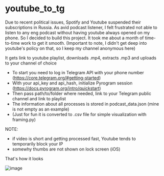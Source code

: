 # youtube_to_tg
Due to recent political issues, Spotify and Youtube suspended their subscriptions in Russia. As avid podcast listener, I felt frustrated not able to listen to any eng podcast without having youtube always opened on my phone. So I decided to build this project. It took me about a month of time-to-time work to get it smooth. (Important to note, I didn't get deep into youtube's policy on that, so I keep my channel anonymous here)

It gets link to youtube playlist, downloads .mp4, extracts .mp3 and uploads to your channel of choice

- To start you need to log in Telegram API with your phone number (https://core.telegram.org/#getting-started) 
- With your api_key and api_hash, initialize Pyrogram session (https://docs.pyrogram.org/intro/quickstart) 
- Then pass path/to/folder where needed, link to your Telegram public channel and link to playlist 
- The information about all processes is stored in podcast_data.json (mine is not empty as an example) 
- (Just for fun it is converted to .csv file for simple visualization with framing.py)

NOTE:
 - if video is short and getting processed fast, Youtube tends to temporarily block your IP
 - somewhy thumbs are not shown on lock screen (iOS)
 
That's how it looks


![image](https://user-images.githubusercontent.com/114425094/192600205-d83dd84e-c61a-4a7f-aa07-8a92dd9baacb.png)
